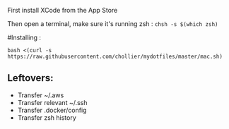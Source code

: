 First install XCode from the App Store

Then open a terminal, make sure it's running zsh : `chsh -s $(which zsh)`

#Installing :

```
bash <(curl -s https://raw.githubusercontent.com/chollier/mydotfiles/master/mac.sh)
```

## Leftovers:

 - Transfer ~/.aws
 - Transfer relevant ~/.ssh
 - Transfer .docker/config
 - Transfer zsh history

